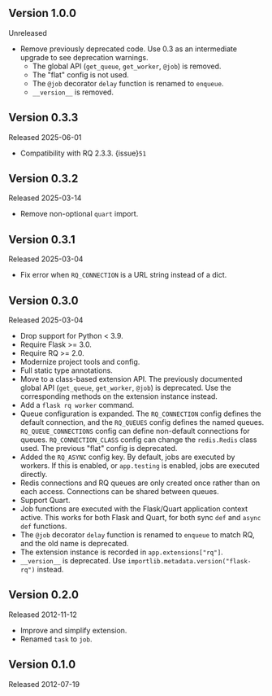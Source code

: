 ## Version 1.0.0

Unreleased

- Remove previously deprecated code. Use 0.3 as an intermediate upgrade to see
  deprecation warnings.
    - The global API (`get_queue`, `get_worker`, `@job`) is removed.
    - The "flat" config is not used.
    - The `@job` decorator `delay` function is renamed to `enqueue`.
    - `__version__` is removed.

## Version 0.3.3

Released 2025-06-01

- Compatibility with RQ 2.3.3. {issue}`51`

## Version 0.3.2

Released 2025-03-14

- Remove non-optional `quart` import.

## Version 0.3.1

Released 2025-03-04

- Fix error when `RQ_CONNECTION` is a URL string instead of a dict.

## Version 0.3.0

Released 2025-03-04

- Drop support for Python < 3.9.
- Require Flask >= 3.0.
- Require RQ >= 2.0.
- Modernize project tools and config.
- Full static type annotations.
- Move to a class-based extension API. The previously documented global API
  (`get_queue`, `get_worker`, `@job`) is deprecated. Use the corresponding
  methods on the extension instance instead.
- Add a `flask rq worker` command.
- Queue configuration is expanded. The `RQ_CONNECTION` config defines the
  default connection, and the `RQ_QUEUES` config defines the named queues.
  `RQ_QUEUE_CONNECTIONS` config can define non-default connections for queues.
  `RQ_CONNECTION_CLASS` config can change the `redis.Redis` class used. The
  previous "flat" config is deprecated.
- Added the `RQ_ASYNC` config key. By default, jobs are executed by workers. If
  this is enabled, or `app.testing` is enabled, jobs are executed directly.
- Redis connections and RQ queues are only created once rather than on each
  access. Connections can be shared between queues.
- Support Quart.
- Job functions are executed with the Flask/Quart application context active.
  This works for both Flask and Quart, for both sync `def` and `async def`
  functions.
- The `@job` decorator `delay` function is renamed to `enqueue` to match RQ,
  and the old name is deprecated.
- The extension instance is recorded in `app.extensions["rq"]`.
- `__version__` is deprecated. Use `importlib.metadata.version("flask-rq")`
  instead.

## Version 0.2.0

Released 2012-11-12

- Improve and simplify extension.
- Renamed `task` to `job`.

## Version 0.1.0

Released 2012-07-19
